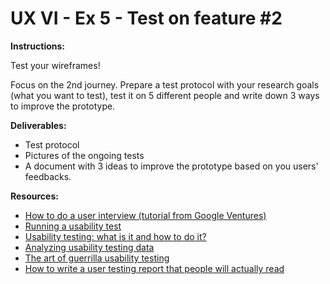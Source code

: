 # UX VI - Ex 5 - Test on feature #2

**Instructions:**

Test your wireframes! 

Focus on the 2nd journey. Prepare a test protocol with your research goals (what you want to test), test it on 5 different people and write down 3 ways to improve the prototype. 

**Deliverables:** 

- Test protocol
- Pictures of the ongoing tests
- A document with 3 ideas to improve the prototype based on you users' feedbacks.

**Resources:** 

- [How to do a user interview (tutorial from Google Ventures)](https://www.youtube.com/watch?v=Qq3OiHQ-HCU)
- [Running a usability test](https://www.usability.gov/how-to-and-tools/methods/running-usability-tests.html)
- [Usability testing: what is it and how to do it?](https://uxdesign.cc/usability-testing-what-is-it-how-to-do-it-51356e5de5d)
- [Analyzing usability testing data](https://uxdesign.cc/analysing-usability-testing-data-97667ae4999e)
- [The art of guerrilla usability testing](http://www.uxbooth.com/articles/the-art-of-guerrilla-usability-testing/)
- [How to write a user testing report that people will actually read](https://uxdesign.cc/how-to-write-a-user-testing-report-that-people-will-actually-read-652d15d2f92e)
